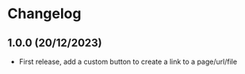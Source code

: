 # Changelog

## 1.0.0 (20/12/2023)

+ First release, add a custom button to create a link to a page/url/file
